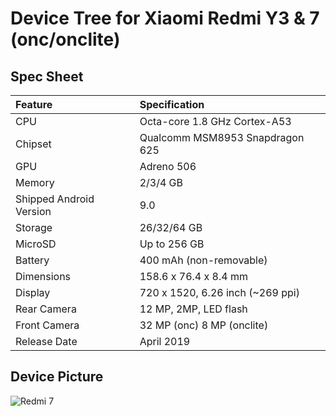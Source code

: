 # Device Tree for Xiaomi Redmi Y3 & 7 (onc/onclite)

## Spec Sheet

| Feature                 | Specification                     |
| :---------------------- | :-------------------------------- |
| CPU                     | Octa-core 1.8 GHz Cortex-A53      |
| Chipset                 | Qualcomm MSM8953 Snapdragon 625   |
| GPU                     | Adreno 506                        |
| Memory                  | 2/3/4 GB                          |
| Shipped Android Version | 9.0                               |
| Storage                 | 26/32/64 GB                       |
| MicroSD                 | Up to 256 GB                      |
| Battery                 | 400 mAh (non-removable)           |
| Dimensions              | 158.6 x 76.4 x 8.4 mm             |
| Display                 | 720 x 1520, 6.26 inch (~269 ppi)  |
| Rear Camera             | 12 MP, 2MP, LED flash             |
| Front Camera            | 32 MP (onc) 8 MP (onclite)        |
| Release Date            | April 2019                        |

## Device Picture

![Redmi 7](https://i.imgur.com/PjaQrqr.png "Redmi 7")
